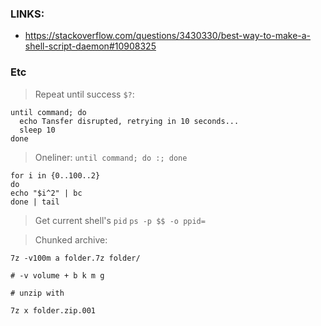 ### LINKS:
- https://stackoverflow.com/questions/3430330/best-way-to-make-a-shell-script-daemon#10908325


### Etc
> Repeat until success `$?`:
```
until command; do
  echo Tansfer disrupted, retrying in 10 seconds...
  sleep 10
done
```

> Oneliner:
`until command; do :; done`


```
for i in {0..100..2}
do
echo "$i^2" | bc
done | tail
```

> Get current shell's `pid`
> `ps -p $$ -o ppid=`


> Chunked archive:
```
7z -v100m a folder.7z folder/

# -v volume + b k m g

# unzip with

7z x folder.zip.001

```
